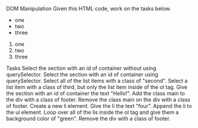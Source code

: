 
DOM Manipulation
Given this HTML code, work on the tasks below.

<!DOCTYPE html>
<html lang="en">
<head>
    <meta charset="UTF-8">
    <title>DOM Manipulation</title>
</head>
<body>
    <div class="header">
    </div>
    <section id="container">
        <ul>
            <li class="first">one</li>
            <li class="second">two</li>
            <li class="third">three</li>
        </ul>
        <ol>
            <li class="first">one</li>
            <li class="second">two</li>
            <li class="third">three</li>
        </ol>
    </section>
    <div class="footer">
    </div>
</body>
</html>
Tasks
Select the section with an id of container without using querySelector.
Select the section with an id of container using querySelector.
Select all of the list items with a class of "second".
Select a list item with a class of third, but only the list item inside of the ol tag.
Give the section with an id of container the text "Hello!".
Add the class main to the div with a class of footer.
Remove the class main on the div with a class of footer.
Create a new li element.
Give the li the text "four".
Append the li to the ul element.
Loop over all of the lis inside the ol tag and give them a background color of "green".
Remove the div with a class of footer.